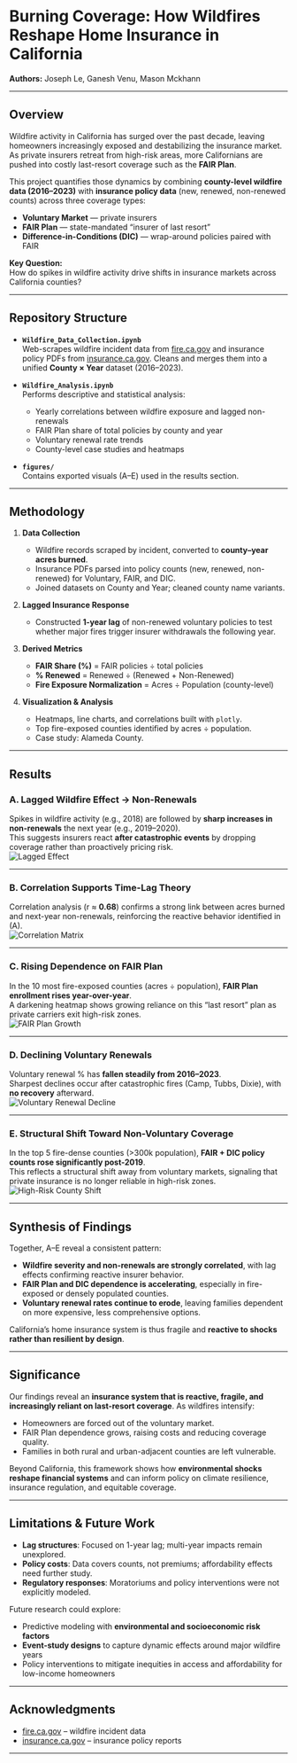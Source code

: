 # Burning Coverage: How Wildfires Reshape Home Insurance in California

**Authors:** Joseph Le, Ganesh Venu, Mason Mckhann  

---

## Overview

Wildfire activity in California has surged over the past decade, leaving homeowners increasingly exposed and destabilizing the insurance market. As private insurers retreat from high-risk areas, more Californians are pushed into costly last-resort coverage such as the **FAIR Plan**.  

This project quantifies those dynamics by combining **county-level wildfire data (2016–2023)** with **insurance policy data** (new, renewed, non-renewed counts) across three coverage types:  
- **Voluntary Market** — private insurers  
- **FAIR Plan** — state-mandated “insurer of last resort”  
- **Difference-in-Conditions (DIC)** — wrap-around policies paired with FAIR  

**Key Question:**  
How do spikes in wildfire activity drive shifts in insurance markets across California counties?

---

## Repository Structure

- **`Wildfire_Data_Collection.ipynb`**  
  Web-scrapes wildfire incident data from [fire.ca.gov](https://www.fire.ca.gov/) and insurance policy PDFs from [insurance.ca.gov](https://www.insurance.ca.gov/). Cleans and merges them into a unified **County × Year** dataset (2016–2023).  

- **`Wildfire_Analysis.ipynb`**  
  Performs descriptive and statistical analysis:  
  - Yearly correlations between wildfire exposure and lagged non-renewals  
  - FAIR Plan share of total policies by county and year  
  - Voluntary renewal rate trends  
  - County-level case studies and heatmaps  

- **`figures/`**  
  Contains exported visuals (A–E) used in the results section.

---

## Methodology

1. **Data Collection**  
   - Wildfire records scraped by incident, converted to **county–year acres burned**.  
   - Insurance PDFs parsed into policy counts (new, renewed, non-renewed) for Voluntary, FAIR, and DIC.  
   - Joined datasets on County and Year; cleaned county name variants.  

2. **Lagged Insurance Response**  
   - Constructed **1-year lag** of non-renewed voluntary policies to test whether major fires trigger insurer withdrawals the following year.  

3. **Derived Metrics**  
   - **FAIR Share (%)** = FAIR policies ÷ total policies  
   - **% Renewed** = Renewed ÷ (Renewed + Non-Renewed)  
   - **Fire Exposure Normalization** = Acres ÷ Population (county-level)  

4. **Visualization & Analysis**  
   - Heatmaps, line charts, and correlations built with `plotly`.  
   - Top fire-exposed counties identified by acres ÷ population.  
   - Case study: Alameda County.  

---

## Results

### A. Lagged Wildfire Effect → Non-Renewals  
Spikes in wildfire activity (e.g., 2018) are followed by **sharp increases in non-renewals** the next year (e.g., 2019–2020).  
This suggests insurers react **after catastrophic events** by dropping coverage rather than proactively pricing risk.  
![Lagged Effect](figures/FigA.png)

---

### B. Correlation Supports Time-Lag Theory  
Correlation analysis (r ≈ **0.68**) confirms a strong link between acres burned and next-year non-renewals, reinforcing the reactive behavior identified in (A).  
![Correlation Matrix](figures/FigB.png)

---

### C. Rising Dependence on FAIR Plan  
In the 10 most fire-exposed counties (acres ÷ population), **FAIR Plan enrollment rises year-over-year**.  
A darkening heatmap shows growing reliance on this “last resort” plan as private carriers exit high-risk zones.  
![FAIR Plan Growth](figures/FigC.png)

---

### D. Declining Voluntary Renewals  
Voluntary renewal % has **fallen steadily from 2016–2023**.  
Sharpest declines occur after catastrophic fires (Camp, Tubbs, Dixie), with **no recovery** afterward.  
![Voluntary Renewal Decline](figures/FigD.png)

---

### E. Structural Shift Toward Non-Voluntary Coverage  
In the top 5 fire-dense counties (>300k population), **FAIR + DIC policy counts rose significantly post-2019**.  
This reflects a structural shift away from voluntary markets, signaling that private insurance is no longer reliable in high-risk zones.  
![High-Risk County Shift](figures/FigE.png)

---

## Synthesis of Findings

Together, A–E reveal a consistent pattern:  
- **Wildfire severity and non-renewals are strongly correlated**, with lag effects confirming reactive insurer behavior.  
- **FAIR Plan and DIC dependence is accelerating**, especially in fire-exposed or densely populated counties.  
- **Voluntary renewal rates continue to erode**, leaving families dependent on more expensive, less comprehensive options.  

California’s home insurance system is thus fragile and **reactive to shocks rather than resilient by design**.

---

## Significance

Our findings reveal an **insurance system that is reactive, fragile, and increasingly reliant on last-resort coverage**. As wildfires intensify:  
- Homeowners are forced out of the voluntary market.  
- FAIR Plan dependence grows, raising costs and reducing coverage quality.  
- Families in both rural and urban-adjacent counties are left vulnerable.  

Beyond California, this framework shows how **environmental shocks reshape financial systems** and can inform policy on climate resilience, insurance regulation, and equitable coverage.

---

## Limitations & Future Work

- **Lag structures**: Focused on 1-year lag; multi-year impacts remain unexplored.  
- **Policy costs**: Data covers counts, not premiums; affordability effects need further study.  
- **Regulatory responses**: Moratoriums and policy interventions were not explicitly modeled.  

Future research could explore:  
- Predictive modeling with **environmental and socioeconomic risk factors**  
- **Event-study designs** to capture dynamic effects around major wildfire years  
- Policy interventions to mitigate inequities in access and affordability for low-income homeowners  

---

## Acknowledgments

- [fire.ca.gov](https://www.fire.ca.gov/) – wildfire incident data  
- [insurance.ca.gov](https://www.insurance.ca.gov/) – insurance policy reports  

---
